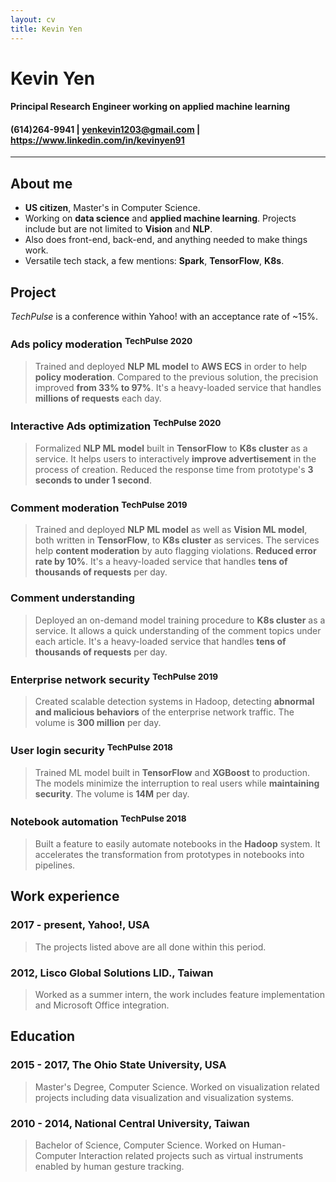 ```yaml
---
layout: cv
title: Kevin Yen
---
```

# Kevin Yen

#### Principal Research Engineer working on applied machine learning

<h4 id="webaddress">
(614)264-9941
| <a href="yenkevin1203@gmail.com">yenkevin1203@gmail.com</a>
| <a href="https://www.linkedin.com/in/kevinyen91">https://www.linkedin.com/in/kevinyen91</a>
<!-- | <a href="https://github.com/NivekNey">GitHub</a> -->
</h4>

<hr>

## About me

-   __US citizen__, Master's in Computer Science.
-   Working on __data science__ and __applied machine learning__. Projects include but are not limited to __Vision__ and __NLP__.
-   Also does front-end, back-end, and anything needed to make things work.
-   Versatile tech stack, a few mentions: __Spark__, __TensorFlow__, __K8s__.

## Project

_TechPulse_ is a conference within Yahoo! with an acceptance rate of ~15%.

### Ads policy moderation <sup>TechPulse 2020</sup>

> Trained and deployed __NLP ML model__ to __AWS ECS__ in order to help __policy moderation__. Compared to the previous solution, the precision improved __from 33% to 97%__. It's a heavy-loaded service that handles __millions of requests__ each day.

### Interactive Ads optimization <sup>TechPulse 2020</sup>

> Formalized __NLP ML model__ built in __TensorFlow__ to __K8s cluster__ as a service. It helps users to interactively __improve advertisement__ in the process of creation. Reduced the response time from prototype's __3 seconds to under 1 second__.

### Comment moderation <sup>TechPulse 2019</sup>

> Trained and deployed __NLP ML model__ as well as __Vision ML model__, both written in __TensorFlow__, to __K8s cluster__ as services. The services help __content moderation__ by auto flagging violations. __Reduced error rate by 10%__. It's a heavy-loaded service that handles __tens of thousands of requests__ per day.

### Comment understanding

> Deployed an on-demand model training procedure to __K8s cluster__ as a service. It allows a quick understanding of the comment topics under each article. It's a heavy-loaded service that handles __tens of thousands of requests__ per day.

### Enterprise network security <sup>TechPulse 2019</sup>

> Created scalable detection systems in Hadoop, detecting __abnormal and malicious behaviors__ of the enterprise network traffic. The volume is __300 million__ per day.  

### User login security <sup>TechPulse 2018</sup>

> Trained ML model built in __TensorFlow__ and __XGBoost__ to production. The models minimize the interruption to real users while __maintaining security__. The volume is __14M__ per day.

### Notebook automation <sup>TechPulse 2018</sup>

> Built a feature to easily automate notebooks in the __Hadoop__ system. It accelerates the transformation from prototypes in notebooks into pipelines.

## Work experience

### 2017 - present, Yahoo!, USA

> The projects listed above are all done within this period.

### 2012, Lisco Global Solutions LID., Taiwan

> Worked as a summer intern, the work includes feature implementation and Microsoft Office integration.

## Education

### 2015 - 2017, The Ohio State University, USA

> Master's Degree, Computer Science.
> Worked on visualization related projects including data visualization and visualization systems.

### 2010 - 2014, National Central University, Taiwan

> Bachelor of Science, Computer Science.
> Worked on Human-Computer Interaction related projects such as virtual instruments enabled by human gesture tracking.
